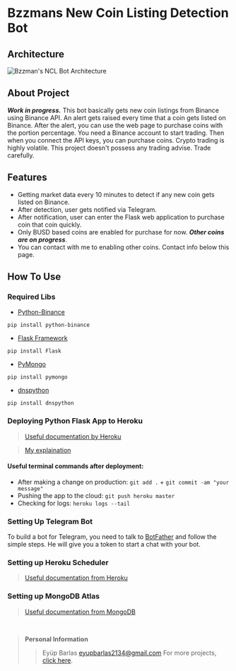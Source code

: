 # Bzzmans New Coin Listing Detection Bot

## Architecture
![Bzzman's NCL Bot Architecture](https://user-images.githubusercontent.com/72407947/138091419-74ddf933-acd3-4267-9ba5-7d74d888e6f0.jpg)
## About Project
  ***Work in progress.*** This bot basically gets new coin listings from Binance using Binance API. An alert gets raised every time that a coin gets listed on Binance. After the alert, you can use the web page to purchase coins with the portion percentage. You need a Binance account to start trading. Then when you connect the API keys, you can purchase coins. Crypto trading is highly volatile. This project doesn't possess any trading advise. Trade carefully.
## Features
* Getting market data every 10 minutes to detect if any new coin gets listed on Binance.
* After detection, user gets notified via Telegram.
* After notification, user can enter the Flask web application to purchase coin that coin quickly.
* Only BUSD based coins are enabled for purchase for now. ***Other coins are on progress***.
* You can contact with me to enabling other coins. Contact info below this page.

## How To Use
### Required Libs
* [Python-Binance](https://python-binance.readthedocs.io/en/latest/ "python-binance")
```
pip install python-binance
```
* [Flask Framework](https://flask.palletsprojects.com/en/2.0.x/ "Python Flask")
```
pip install Flask
```
* [PyMongo](https://pymongo.readthedocs.io/en/stable/ "Python Pymongo")
```
pip install pymongo
```
* [dnspython](https://pypi.org/project/dnspython/2.1.0/ "dnspython")
```
pip install dnspython
```

### Deploying Python Flask App to Heroku
> [Useful documentation by Heroku](https://devcenter.heroku.com/articles/getting-started-with-python "python app deployment")

> [My explaination](https://github.com/eyupbarlas/Crypto-Trading-Bot-with-Tradingview-Binance-Heroku-and-Telegram/issues/1)
#### Useful terminal commands after deployment:
* After making a change on production: `git add .` + `git commit -am "your message"`
* Pushing the app to the cloud: `git push heroku master`
* Checking for logs: `heroku logs --tail`

### Setting Up Telegram Bot
To build a bot for Telegram, you need to talk to [BotFather](https://telegram.me/botfather "BotFather") and follow the simple steps. He will give you a token to start a chat with your bot. 

### Setting up Heroku Scheduler
> [Useful documentation from Heroku](https://devcenter.heroku.com/articles/scheduler "Heroku Scheduler Docs")

### Setting up MongoDB Atlas
> [Useful documentation from MongoDB](https://www.mongodb.com/developer/how-to/use-atlas-on-heroku/ "Atlas on Heroku")
<br>

> **Personal Information**
> 
>> Eyüp Barlas  eyupbarlas2134@gmail.com
>> For more projects, [click here](https://github.com/eyupbarlas "my repos").
